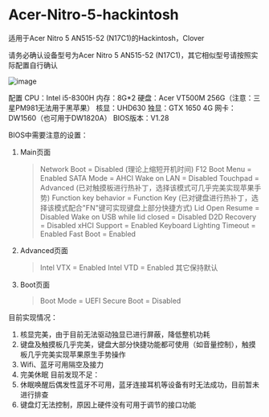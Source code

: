 # Acer-Nitro-5-hackintosh
适用于Acer Nitro 5 AN515-52 (N17C1)的Hackintosh，Clover

请务必确认设备型号为Acer Nitro 5 AN515-52 (N17C1)，其它相似型号请按照实际配置自行确认

![image](https://github.com/JackyZHZ/Acer-Nitro-5-hackintosh/blob/master/screenshots/AN515-52.jpg)


配置
CPU：Intel i5-8300H
内存：8G*2
硬盘：Acer VT500M 256G（注意：三星PM981无法用于黑苹果）
核显：UHD630
独显：GTX 1650 4G
网卡：DW1560（也可用于DW1820A）
BIOS版本：V1.28

BIOS中需要注意的设置：
1. Main页面
    > Network Boot = Disabled (理论上缩短开机时间)
    > F12 Boot Menu = Enabled
    > SATA Mode = AHCI
    > Wake on LAN = Disabled
    > Touchpad = Advanced (已对触摸板进行热补丁，选择该模式可几乎完美实现苹果手势)
    > Function key behavior = Function Key (已对键盘进行热补丁，选择该模式配合"FN"键可实现键盘上部分快捷方式)
    > Lid Open Resume = Disabled
    > Wake on USB while lid closed = Disabled
    > D2D Recovery = Disabled
    > xHCI Support = Enabled
    > Keyboard Lighting Timeout = Enabled 
    > Fast Boot = Enabled
2. Advanced页面
    > Intel VTX = Enabled
    > Intel VTD = Enabled
    其它保持默认
3. Boot页面
    > Boot Mode = UEFI
    > Secure Boot = Disabled

目前实现情况：
1. 核显完美，由于目前无法驱动独显已进行屏蔽，降低整机功耗
2. 键盘及触摸板几乎完美，键盘大部分快捷功能都可使用（如音量控制），触摸板几乎完美实现苹果原生手势操作
3. Wifi、蓝牙可用隔空及接力
4. 完美休眠
目前发现不足：
1. 休眠唤醒后偶发性蓝牙不可用，蓝牙连接耳机等设备有时无法成功，目前暂未进行排查
2. 键盘灯无法控制，原因上硬件没有可用于调节的接口功能

